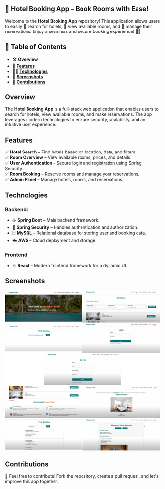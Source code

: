 ## **🏨 Hotel Booking App – Book Rooms with Ease!**

Welcome to the **Hotel Booking App** repository! This application allows users to easily 🔎 search for hotels, 🏨 view available rooms, and 📅 manage their reservations. Enjoy a seamless and secure booking experience! 🚀💼  

## **📌 Table of Contents**  
-  🛠️ **[Overview](#overview)**
- 🚀 **[Features](#features)** 
- 🧑‍💻 **[Technologies](#technologies)**  
- 📸 **[Screenshots](#Screenshots)**  
- 🤝 **[Contributions](#Contributions)** 


##  **Overview**  
The **Hotel Booking App** is a full-stack web application that enables users to search for hotels, view available rooms, and make reservations. The app leverages modern technologies to ensure security, scalability, and an intuitive user experience.

## **Features**  
✅ **Hotel Search** – Find hotels based on location, date, and filters.  
✅ **Room Overview** – View available rooms, prices, and details.  
✅ **User Authentication** – Secure login and registration using Spring Security.  
✅ **Room Booking** – Reserve rooms and manage your reservations.  
✅ **Admin Panel** – Manage hotels, rooms, and reservations.  

## **Technologies**  

### **Backend:**  
- ☕ **Spring Boot** – Main backend framework.  
- 🔐 **Spring Security** – Handles authentication and authorization.  
- 🗄️ **MySQL** – Relational database for storing user and booking data.  
- ☁️ **AWS** – Cloud deployment and storage.  

### **Frontend:**  
- ⚛️ **React** – Modern frontend framework for a dynamic UI.  

## **Screenshots**  
![Hotel App Screenshot](HotelApp_IMG1.jpg)
![Hotel App Screenshot](HotelApp_IMG2.jpg)

## **Contributions**  
🤝 Feel free to contribute! Fork the repository, create a pull request, and let's improve this app together.   

